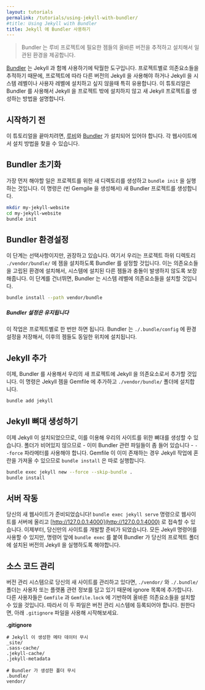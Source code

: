 ```yaml
---
layout: tutorials
permalink: /tutorials/using-jekyll-with-bundler/
#title: Using Jekyll with Bundler
title: Jekyll 에 Bundler 사용하기
---
```


<!--
> Bundler provides a consistent environment for Ruby projects by tracking and
> installing the exact gems and versions that are needed.
-->
> Bundler 는 루비 프로젝트에 필요한 젬들의 올바른 버전을 추적하고 설치해서
> 일관된 환경을 제공합니다.

<!--
[Bundler](https://bundler.io) can be a great tool to use with Jekyll. Because it
tracks dependencies on a per-project basis, it is particularly useful if you
need to run different versions of Jekyll in different projects, or if you don't
want to install Jekyll at the system or user level. This tutorial will show you
how to create a new Jekyll project using Bundler and without installing Jekyll
outside the project.
-->
[Bundler](https://bundler.io) 는 Jekyll 과 함께 사용하기에 탁월한 도구입니다.
프로젝트별로 의존요소들을 추적하기 때문에, 프로젝트에 따라 다른 버전의
Jekyll 을 사용해야 하거나 Jekyll 을 시스템 레벨이나 사용자 레벨에
설치하고 싶지 않을때 특히 유용합니다. 이 튜토리얼은 Bundler 를 사용해서
Jekyll 을 프로젝트 밖에 설치하지 않고 새 Jekyll 프로젝트를 생성하는 방법을
설명합니다.

<!--
## Before You Begin
-->
## 시작하기 전

<!--
To complete this tutorial, you'll need to have
[Ruby](https://www.ruby-lang.org/en/) and [Bundler](https://bundler.io/)
installed. You can find the installation instructions on their websites.
-->
이 튜토리얼을 끝마치려면,
[루비](https://www.ruby-lang.org/en/)와 [Bundler](https://bundler.io/) 가
설치되어 있어야 합니다. 각 웹사이트에서 설치 방법을 찾을 수 있습니다.

<!--
## Initialize Bundler
-->
## Bundler 초기화

<!--
The first thing to do is create a new directory for your project and run
`bundle init`. This creates a new Bundler project (by creating an empty
Gemfile).
-->
가장 먼저 해야할 일은 프로젝트를 위한 새 디렉토리를 생성하고 `bundle init` 을
실행하는 것입니다. 이 명령은 (빈 Gemgile 을 생성해서) 새 Bundler 프로젝트를
생성합니다.

```sh
mkdir my-jekyll-website
cd my-jekyll-website
bundle init
```

<!--
## Configure Bundler
-->
## Bundler 환경설정

<!--
This step is optional, but encouraged. We're going to configure Bundler to install
gems in the `./vendor/bundle/` project subdirectory. This allows us to install
our dependencies in an isolated environment, ensuring they don't conflict with
other gems on your system. If you skip this step, Bundler will install your
dependencies globally on your system.
-->
이 단계는 선택사항이지만, 권장하고 있습니다. 여기서 우리는 프로젝트 하위 디렉토리
`./vendor/bundle/` 에 젬을 설치하도록 Bundler 를 설정할 것입니다. 이는
의존요소들을 고립된 환경에 설치해서, 시스템에 설치된 다른 젬들과 충돌이
발생하지 않도록 보장해줍니다. 이 단계를 건너뛰면, Bundler 는 시스템 레벨에
의존요소들을 설치할 것입니다.

```sh
bundle install --path vendor/bundle
```

<div class="note info">
<!--
  <h5>Bundler Config is Persistent</h5>
-->
  <h5>Bundler 설정은 유지됩니다</h5>
  <p>
<!--
    This step is only required once per project. Bundler saves your config in
    <code>./.bundle/config</code>, so future gems will be installed to the same
    location.
-->
    이 작업은 프로젝트별로 한 번만 하면 됩니다. Bundler 는
    <code>./.bundle/config</code> 에 환경설정을 저장해서, 이후의 젬들도 동일한
    위치에 설치됩니다.
  </p>
</div>

<!--
## Add Jekyll
-->
## Jekyll 추가

<!--
Now, we're going to use Bundler to add Jekyll as a dependency of our new
project. This command will add the Jekyll gem to our Gemfile and install it to
the `./vendor/bundle/` folder.
-->
이제, Bundler 를 사용해서 우리의 새 프로젝트에 Jekyll 을 의존요소로서 추가할
것입니다. 이 명령은 Jekyll 젬을 Gemfile 에 추가하고 `./vendor/bundle/` 폴더에
설치합니다.

```sh
bundle add jekyll
```

<!--
## Create A Jekyll Scaffold
-->
## Jekyll 뼈대 생성하기

<!--
Now that Jekyll is installed, we can use it to create the scaffolding for our
site. We need the `--force` parameter because our folder isn't empty - it
already has some Bundler files in it. We run the `bundle install` separately
because Jekyll gets confused if the Gemfile already exists.
-->
이제 Jekyll 이 설치되었으므로, 이를 이용해 우리의 사이트를 위한 뼈대를 생성할
수 있습니다. 폴더가 비어있지 않으므로 - 이미 Bundler 관련 파일들이 좀 들어
있습니다 - `--force` 파라메터를 사용해야 합니다. Gemfile 이 이미 존재하는 경우
Jekyll 작업에 혼란을 가져올 수 있으므로 `bundle install` 은 따로 실행합니다.

```sh
bundle exec jekyll new --force --skip-bundle .
bundle install
```

<!--
## Serve the Site
-->
## 서버 작동

<!--
Your new website is ready! You can serve the website with
`bundle exec jekyll serve` and visit it at
[http://127.0.0.1:4000](http://127.0.0.1:4000). From here, you're ready to
continue developing the site on your own. All of the normal Jekyll commands are
available to you, but you should prefix them with `bundle exec` so that Bundler
runs the version of Jekyll that is installed in your project folder.
-->
당신의 새 웹사이트가 준비되었습니다! `bundle exec jekyll serve` 명령으로
웹사이트를 서버에 올리고
[http://127.0.0.1:4000](http://127.0.0.1:4000) 로 접속할 수 있습니다. 이제부터,
당신만의 사이트를 개발할 준비가 되었습니다. 모든 Jekyll 명령어를 사용할 수
있지만, 명령어 앞에 `bundle exec` 를 붙여 Bundler 가 당신의 프로젝트 폴더에
설치된 버전의 Jekyll 을 실행하도록 해야합니다.

<!--
## Commit to Source Control
-->
## 소스 코드 관리

<!--
If you're storing your new site in version control, you'll want to ignore the
`./vendor/` and `./.bundle/` folders since they contain user- or
platform-specific information. New users will be able to install the correct
dependencies based on `Gemfile` and `Gemfile.lock`, which should both be checked
in. You can use this `.gitignore` to get started, if you want.
-->
버전 관리 시스템으로 당신의 새 사이트를 관리하고 있다면, `./vendor/` 와 `./.bundle/`
폴더는 사용자 또는 플랫폼 관련 정보를 담고 있기 때문에 ignore 목록에
추가합니다. 다른 사용자들은 `Gemfile` 과 `Gemfile.lock` 에 기반하여 올바른
의존요소들을 설치할 수 있을 것입니다. 따라서 이 두 파일은 버전 관리 시스템에 등록되어야
합니다. 원한다면, 아래 `.gitignore` 파일을 사용해 시작해보세요.

**.gitignore**

<!--
```
# Ignore metadata generated by Jekyll
_site/
.sass-cache/
.jekyll-cache/
.jekyll-metadata

# Ignore folders generated by Bundler
.bundle/
vendor/
```
-->
```
# Jekyll 이 생성한 메타 데이터 무시
_site/
.sass-cache/
.jekyll-cache/
.jekyll-metadata

# Bundler 가 생성한 폴더 무시
.bundle/
vendor/
```
